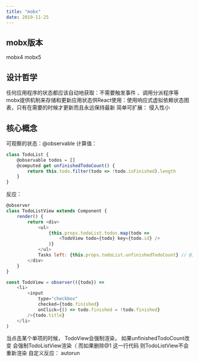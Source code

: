 ```yaml
---
title: "mobx"
date: 2019-11-25
---
```

## mobx版本

mobx4
mobx5

## 设计哲学

任何应用程序的状态都应该自动地获取：不需要触发事件 、调用分派程序等
mobx提供机制来存储和更新应用状态供React使用：使用响应式虚拟依赖状态图表，只有在需要的时候才更新而且永远保持最新
简单可扩展： 侵入性小

## 核心概念

可观察的状态：@observable
计算值：

```js
class TodoList {
    @observable todos = []
    @computed get unfinishedTodoCount() {
        return this.todo.filter(todo => !todo.isFinished).length
    }
}
```

反应：

```js
@observer
class TodoListView extends Component {
    render() {
        return <div>
            <ul>
                {this.props.todoList.todos.map(todo =>
                    <TodoView todo={todo} key={todo.id} />
                )}
            </ul>
            Tasks left: {this.props.todoList.unfinishedTodoCount} // @1
        </div>
    }
}

const TodoView = observer(({todo}) =>
    <li>
        <input
            type="checkbox"
            checked={todo.finished}
            onClick={() => todo.finished = !todo.finished}
        />{todo.title}
    </li>
)
```

当点击某个单项的时候， TodoView会强制渲染， 如果unfinishedTodoCount改变 会强制TodoListView渲染（ 而如果删除@1 这一行代码 则TodoListView不会重新渲染
自定义反应： autorun
